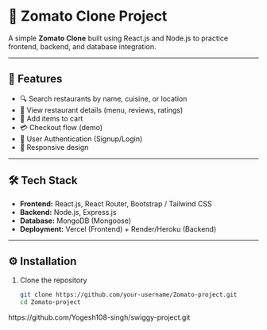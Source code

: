 # 🍴 Zomato Clone Project

A simple **Zomato Clone** built using React.js and Node.js to practice frontend, backend, and database integration.  

---

## 🚀 Features

- 🔍 Search restaurants by name, cuisine, or location  
- 📖 View restaurant details (menu, reviews, ratings)  
- 🛒 Add items to cart  
- 💳 Checkout flow (demo)  
- 🔑 User Authentication (Signup/Login)  
- 📱 Responsive design  

---

## 🛠️ Tech Stack

- **Frontend:** React.js, React Router, Bootstrap / Tailwind CSS  
- **Backend:** Node.js, Express.js  
- **Database:** MongoDB (Mongoose)  
- **Deployment:** Vercel (Frontend) + Render/Heroku (Backend)  

---

## ⚙️ Installation

1. Clone the repository  
   ```bash
   git clone https://github.com/your-username/Zomato-project.git
   cd Zomato-project
h t t p s : / / g i t h u b . c o m / Y o g e s h 1 0 8 - s i n g h / s w i g g y - p r o j e c t . g i t  
 